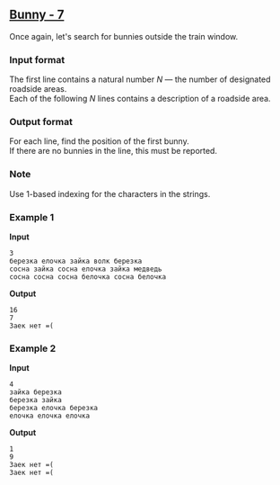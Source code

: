 ## [Bunny - 7](../../../solutions/3.1/31_h.py)

Once again, let's search for bunnies outside the train window.

### Input format

The first line contains a natural number $N$ — the number of designated roadside areas.  
Each of the following $N$ lines contains a description of a roadside area.

### Output format

For each line, find the position of the first bunny.  
If there are no bunnies in the line, this must be reported.

### Note

Use 1-based indexing for the characters in the strings.

### Example 1

__Input__
```plaintext
3
березка елочка зайка волк березка
сосна зайка сосна елочка зайка медведь
сосна сосна сосна белочка сосна белочка
```

__Output__
```plaintext
16
7
Заек нет =(
```

### Example 2

__Input__
```plaintext
4
зайка березка
березка зайка
березка елочка березка
елочка елочка елочка
```

__Output__
```plaintext
1
9
Заек нет =(
Заек нет =(
```